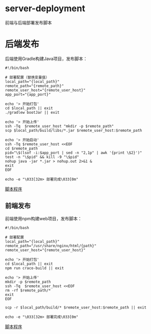 # server-deployment

前端与后端部署发布脚本

# 后端发布

后端使用Gradle构建Java项目，发布脚本：

```shell
#!/bin/bash

# 部署配置（替换变量值）
local_path="{local_path}"
remote_path="{remote_path}"
remote_user_host="{remote_user_host}"
app_port="{app_port}"

echo '> 开始打包'
cd $local_path || exit
./gradlew bootJar || exit

echo '> 开始上传'
ssh -Tq  $remote_user_host "mkdir -p $remote_path"
scp $local_path/build/libs/*.jar $remote_user_host:$remote_path

echo '> 开始启动'
ssh -Tq $remote_user_host <<EOF
cd $remote_path
pid="\$(lsof -i:$app_port | sed -n "2,1p" | awk '{print \$2}')"
test -n "\$pid" && kill -9 "\$pid"
nohup java -jar *.jar > nohup.out 2>&1 &
exit
EOF

echo -e "\033[32m> 部署完成\033[0m"
```

[脚本程序](server-gradle-deployment.sh)

## 前端发布

前端使用npm构建web项目，发布脚本：

```shell
#!/bin/bash

# 部署配置
local_path="{local_path}"
remote_path="/usr/share/nginx/html/{path}"
remote_user_host="{remote_user_host}"

echo '> 开始打包'
cd $local_path || exit
npm run craco-build || exit

echo '> 开始上传'
mkdir -p $remote_path
ssh -Tq  $remote_user_host <<EOF
rm -rf $remote_path/*
exit
EOF

scp -r $local_path/build/* $remote_user_host:$remote_path || exit

echo -e "\033[32m> 部署完成\033[0m"

```

[脚本程序](web-npm-deployment.sh)
